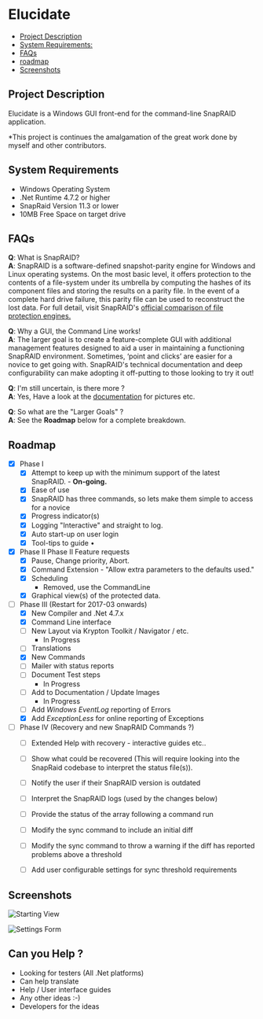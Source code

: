 # Elucidate

- [Project Description](#project-description)
- [System Requirements:](#os-requirements)
- [FAQs](#faqs)
- [roadmap](#roadmap)
- [Screenshots](#screenshots)

## Project Description

Elucidate is a Windows GUI front-end for the command-line SnapRAID application.

*This project is continues the amalgamation of the great work done by myself and other contributors.

## System Requirements

- Windows Operating System
- .Net Runtime 4.7.2 or higher
- SnapRaid Version 11.3 or lower
- 10MB Free Space on target drive

## FAQs

**Q**: What is SnapRAID?<br/>
**A**: SnapRAID is a software-defined snapshot-parity engine for Windows and Linux operating systems. On the most basic level, it offers protection to the contents of a file-system under its umbrella by computing the hashes of its component files and storing the results on a parity file. In the event of a complete hard drive failure, this parity file can be used to reconstruct the lost data. For full detail, visit SnapRAID's [official comparison of file protection engines.](http://snapraid.sourceforge.net/compare.html)

**Q**: Why a GUI, the Command Line works!<br/>
**A**: The larger goal is to create a feature-complete GUI with additional management features designed to aid a user in maintaining a functioning SnapRAID environment. Sometimes, ‘point and clicks’ are easier for a novice to get going with. SnapRAID's technical documentation and deep configurability can make adopting it off-putting to those looking to try it out!

**Q**: I'm still uncertain, is there more ?<br/>
**A**: Yes, Have a look at the [documentation](./docs/Documentation.md) for pictures etc.

**Q**: So what are the "Larger Goals" ?<br/>
**A**: See the __Roadmap__ below for a complete breakdown.

## Roadmap

- [x] Phase I
  - [x] Attempt to keep up with the minimum support of the latest SnapRAID. - __On-going.__
  - [x] Ease of use
  - [x] SnapRAID has three commands, so lets make them simple to access for a novice 
  - [x] Progress indicator(s) 
  - [x] Logging "Interactive" and straight to log. 
  - [x] Auto start-up on user login 
  - [x] Tool-tips to guide •	

- [x] Phase II Phase II Feature requests
  - [x] Pause, Change priority, Abort.
  - [x] Command Extension - "Allow extra parameters to the defaults used."
  - [x] Scheduling 
    - Removed, use the CommandLine
  - [x] Graphical view(s) of the protected data.

- [ ] Phase III (Restart for 2017-03 onwards)
  - [x] New Compiler and .Net 4.7.x	
  - [x] Command Line interface
  - [ ] New Layout via Krypton Toolkit / Navigator / etc. 
    - In Progress
  - [ ] Translations 
  - [x] New Commands
  - [ ] Mailer with status reports
  - [ ] Document Test steps
    - In Progress
  - [ ] Add to Documentation / Update Images
    - In Progress
  - [ ] Add _Windows EventLog_ reporting of Errors
  - [x] Add _ExceptionLess_ for online reporting of Exceptions

- [ ] Phase IV (Recovery and new SnapRAID Commands ?) 
  - [ ] Extended Help with recovery - interactive guides etc.. 
  - [ ] Show what could be recovered (This will require looking into the SnapRaid codebase to interpret the status file(s)). 
  - [ ] Notify the user if their SnapRAID version is outdated
  - [ ] Interpret the SnapRAID logs (used by the changes below)
  - [ ] Provide the status of the array following a command run
  - [ ] Modify the sync command to include an initial diff
  - [ ] Modify the sync command to throw a warning if the diff has reported problems above a threshold
  - [ ] Add user configurable settings for sync threshold requirements


## Screenshots

![Starting View](Images/starting_view.png)

![Settings Form](Images/Settings_Form.png)


## Can you Help ? 
- Looking for testers (All .Net platforms) 
- Can help translate 
- Help / User interface guides 
- Any other ideas :-) 
- Developers for the ideas 
